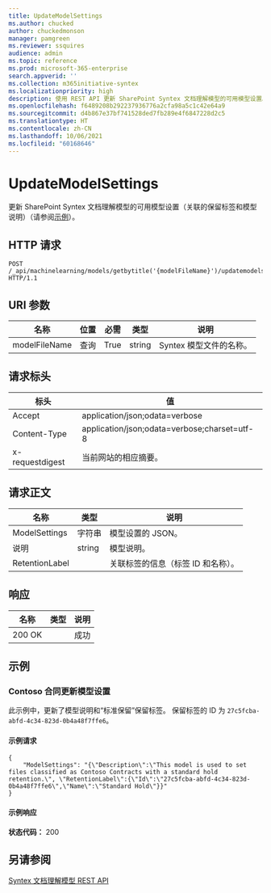 ```yaml
---
title: UpdateModelSettings
ms.author: chucked
author: chuckedmonson
manager: pamgreen
ms.reviewer: ssquires
audience: admin
ms.topic: reference
ms.prod: microsoft-365-enterprise
search.appverid: ''
ms.collection: m365initiative-syntex
ms.localizationpriority: high
description: 使用 REST API 更新 SharePoint Syntex 文档理解模型的可用模型设置。
ms.openlocfilehash: f6489208b292237936776a2cfa98a5c1c42e64a9
ms.sourcegitcommit: d4b867e37bf741528ded7fb289e4f6847228d2c5
ms.translationtype: HT
ms.contentlocale: zh-CN
ms.lasthandoff: 10/06/2021
ms.locfileid: "60168646"
---
```

# <a name="updatemodelsettings"></a>UpdateModelSettings

更新 SharePoint Syntex 文档理解模型的可用模型设置（关联的保留标签和模型说明）（请参阅[示例](rest-updatemodelsettings-method.md#examples)）。

## <a name="http-request"></a>HTTP 请求

```HTTP
POST /_api/machinelearning/models/getbytitle('{modelFileName}')/updatemodelsettings HTTP/1.1
```

## <a name="uri-parameters"></a>URI 参数

|名称 |位置 |必需|类型|说明|
|-----|---|--------|----|-----------|
|modelFileName|查询|True|string|Syntex 模型文件的名称。|

## <a name="request-headers"></a>请求标头

| 标头 | 值 |
|--------|-------|
|Accept|application/json;odata=verbose|
|Content-Type|application/json;odata=verbose;charset=utf-8|
|x-requestdigest|当前网站的相应摘要。|

## <a name="request-body"></a>请求正文

|名称    |类型   |说明 |
|--------|-------|-------|
|ModelSettings|字符串|模型设置的 JSON。|
|说明|string|模型说明。|
|RetentionLabel| |关联标签的信息（标签 ID 和名称）。|

## <a name="responses"></a>响应

| 名称   | 类型  | 说明|
|--------|-------|------------|
|200 OK| |成功|

## <a name="examples"></a>示例

### <a name="update-model-settings-for-contoso-contract"></a>Contoso 合同更新模型设置

此示例中，更新了模型说明和“标准保留”保留标签。 保留标签的 ID 为 `27c5fcba-abfd-4c34-823d-0b4a48f7ffe6`。

#### <a name="sample-request"></a>示例请求

```HTTP
{
    "ModelSettings": "{\"Description\":\"This model is used to set files classified as Contoso Contracts with a standard hold retention.\", \"RetentionLabel\":{\"Id\":\"27c5fcba-abfd-4c34-823d-0b4a48f7ffe6\",\"Name\":\"Standard Hold\"}}"
}

```

#### <a name="sample-response"></a>示例响应

**状态代码：** 200

## <a name="see-also"></a>另请参阅

[Syntex 文档理解模型 REST API](syntex-model-rest-api.md)
